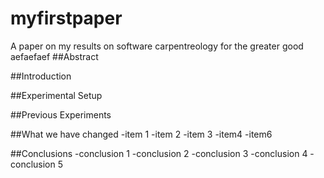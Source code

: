 

# myfirstpaper
A paper on my results on software carpentreology for the greater good
aefaefaef
##Abstract

##Introduction

##Experimental Setup

##Previous Experiments

##What we have changed
-item 1
-item 2
-item 3
-item4
-item6

##Conclusions
-conclusion 1
-conclusion 2
-conclusion 3
-conclusion 4
-conclusion 5
